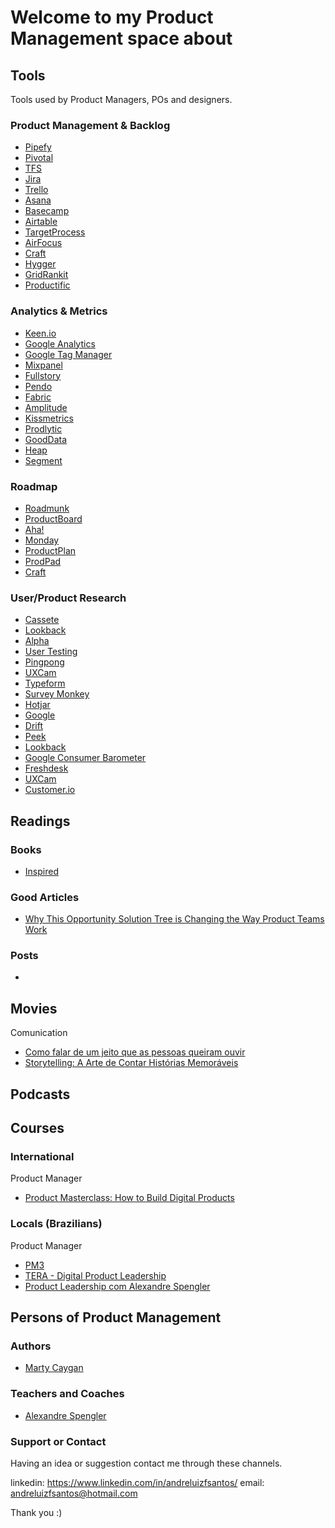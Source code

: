 
# Welcome to my Product Management space about

## Tools

Tools used by Product Managers, POs and designers.

### Product Management & Backlog
- [Pipefy](http://www.pipefy.com)
- [Pivotal](https://pivotal.io/tracker)
- [TFS](https://www.visualstudio.com/tfs/)
- [Jira](https://www.atlassian.com/software/jira)
- [Trello](https://trello.com/)
- [Asana](https://asana.com/)
- [Basecamp](https://basecamp.com/)
- [Airtable](https://airtable.com/)
- [TargetProcess](https://www.targetprocess.com/)
- [AirFocus](https://airfocus.io/)
- [Craft](https://craft.io/)
- [Hygger](https://hygger.io/)
- [GridRankit](https://www.gridrankit.com/)
- [Productific](https://productific.com/)

### Analytics & Metrics
- [Keen.io](https://keen.io/)
- [Google Analytics](https://www.google.com/analytics)
- [Google Tag Manager](http://tagmanager.google.com/)
- [Mixpanel](https://mixpanel.com/)
- [Fullstory](https://www.fullstory.com/)
- [Pendo](https://www.pendo.io/)
- [Fabric](https://get.fabric.io/)
- [Amplitude](https://amplitude.com/)
- [Kissmetrics](https://www.kissmetrics.com/)
- [Prodlytic](https://prodlytic.com/)
- [GoodData](https://www.gooddata.com/)
- [Heap](https://heapanalytics.com/)
- [Segment](https://segment.com/)

### Roadmap
- [Roadmunk](https://roadmunk.com/)
- [ProductBoard](https://www.productboard.com/)
- [Aha!](https://www.aha.io/)
- [Monday](https://monday.com/)
- [ProductPlan](https://www.productplan.com/)
- [ProdPad](https://www.prodpad.com/)
- [Craft](https://craft.io/)

### User/Product Research
- [Cassete](http://www.cassette.design/)
- [Lookback](https://lookback.io/)
- [Alpha](https://alphahq.com/)
- [User Testing](https://www.usertesting.com/)
- [Pingpong](https://hellopingpong.com/)
- [UXCam](https://uxcam.com/)
- [Typeform](https://www.typeform.com/?)
- [Survey Monkey](https://www.surveymonkey.com/)
- [Hotjar](https://www.hotjar.com/)
- [Google](https://www.google.com/forms/about/)
- [Drift](https://www.drift.com/)
- [Peek](https://peek.usertesting.com/)
- [Lookback](https://lookback.io/)
- [Google Consumer Barometer](ttps://www.consumerbarometer.com/en/)
- [Freshdesk](https://freshdesk.com/)
- [UXCam](https://uxcam.com/)
- [Customer.io](https://customer.io/)

## Readings

### Books
- [Inspired](https://www.amazon.com.br/Inspired-Create-Tech-Products-Customers/dp/1119387507/)

### Good Articles
- [Why This Opportunity Solution Tree is Changing the Way Product Teams Work](https://www.producttalk.org/2016/08/opportunity-solution-tree/)

### Posts
- []()

## Movies

Comunication
- [Como falar de um jeito que as pessoas queiram ouvir](https://www.youtube.com/watch?v=D236cCikGmA)
- [Storytelling: A Arte de Contar Histórias Memoráveis](https://www.youtube.com/watch?v=360y-AwaLK4)

Podcasts
- 

## Courses

### International
Product Manager
- [Product Masterclass: How to Build Digital Products](https://sso.teachable.com/secure/16192/checkout/1508051/product-masterclass-how-to-build-digital-products)

### Locals (Brazilians)

Product Manager
- [PM3](https://www.cursospm3.com.br/)
- [TERA - Digital Product Leadership](https://somostera.com/cursos/digital-product-leadership)
- [Product Leadership com Alexandre Spengler](http://spengler.io/cursos/)

## Persons of Product Management

### Authors 
- [Marty Caygan](https://www.linkedin.com/in/cagan/)
 
### Teachers and Coaches
- [Alexandre Spengler](http://spengler.io/about-me/) 

### Support or Contact

Having an idea or suggestion contact me through these channels.

linkedin: https://www.linkedin.com/in/andreluizfsantos/
email: andreluizfsantos@hotmail.com

Thank you :)
